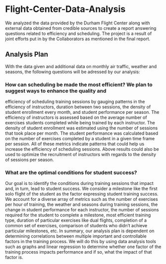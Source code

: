 # Flight-Center-Data-Analysis
We analyzed the data provided by the Durham Flight Center along with external data obtained from credible sources to create a report answering questions related to efficiency and scheduling.
The project is a result of joint efforts put in by the Collaborators as mentioned in the final report.

## Analysis Plan
With the data given and additional data on monthly air traffic, weather and seasons, the following questions
will be adressed by our analysis:
### How can scheduling be made the most efficient? We plan to suggest ways to enhance the quality and
efficiency of scheduling training sessions by gauging patterns in the efficiency of instructors, duration between
two sessions, the density of student enrollment every month, and student performance per season. The
efficiency of instructors is assessed based on the average number of exercises students completed while being
trained by each instructor. The density of student enrollment was estimated using the number of sessions that
took place per month. The student performance was calculated based on the number of exercises completed
by a student in a given time frame per session. All of these metrics indicate patterns that could help us
increase the efficiency of scheduling sessions. Above results could also be used to optimize the recruitment of
instructors with regards to the density of sessions per season.

### What are the optimal conditions for student success? 
Our goal is to identify the conditions during training sessions that impact and, in turn, lead to student success. 
We consider a milestone like the first solo flight of the student as the factor expressing student training success. 
We account for a diverse array of metrics such as the number of exercises per hour of training, the weather and seasons during training sessions,
the change in student performance for each instructor, the number of sessions required for the student to
complete a milestone, most efficient training type, duration of particular exercises like dual flights, completion
of a common set of exercises, comparison of students who didn’t achieve particular milestones, etc.
In summary, our analysis plan is dependent on determining correlations between multiple important and
controllable factors in the training process. We will do this by using data analysis tools such as graphs and
linear regression to determine whether one factor of the training process impacts performance and if so, what
the impact of that factor is.
